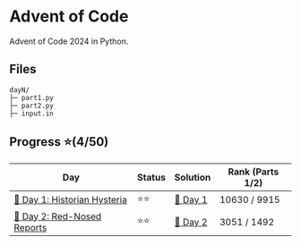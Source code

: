 # Advent of Code
Advent of Code 2024 in Python.

## Files
```
dayN/
├─ part1.py
├─ part2.py
├─ input.in
```

## Progress ⭐(4/50)
| Day | Status | Solution | Rank (Parts 1/2) |
| ----------- | ---------| -------- | --------- |
| [🎄 Day 1: Historian Hysteria](https://adventofcode.com/2024/day/1) | ⭐⭐ | [🎯 Day 1](2024/day1/)   | 10630 / 9915 |
| [🎄 Day 2: Red-Nosed Reports](https://adventofcode.com/2024/day/2) | ⭐⭐ | [🎯 Day 2](2024/day2/)   | 3051 / 1492 |